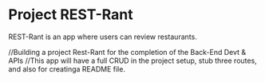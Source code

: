# Project REST-Rant

REST-Rant is an app where users can review restaurants.

//Building a project Rest-Rant for the completion of the Back-End Devt & APIs
//This app will have a full CRUD in the project setup, stub three routes, and also for creatinga README file.